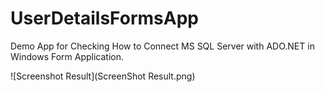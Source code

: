 # UserDetailsFormsApp

Demo App for Checking How to Connect MS SQL Server with ADO.NET in Windows Form Application.

![Screenshot Result](ScreenShot Result.png)
